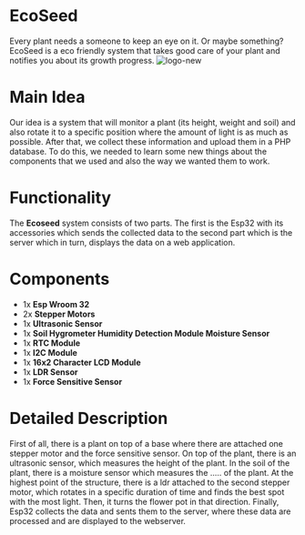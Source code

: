 # EcoSeed
Every plant needs a someone to keep an eye on it. Or maybe something? EcoSeed is a eco friendly system that takes good care of your plant and notifies you about its growth progress.
![logo-new](https://user-images.githubusercontent.com/71717457/172488299-8806ea04-cc92-4af0-a666-15fdc0f39026.png)

# Main Idea
Our idea is a system that will monitor a plant (its height, weight and soil) and also rotate it to a specific position where the amount of light is as much as possible. After that, we collect these information and upload them in a PHP database. To do this, we needed to learn some new things about the components that we used and also the way we wanted them to work.

# Functionality
The **Ecoseed** system consists of two parts. The first is the Esp32 with its accessories which sends the collected data to the second part which is the server which in turn, displays the data on a web application.

# Components
<ul>
    <li>1x <b>Esp Wroom 32</b></li>
    <li>2x <b>Stepper Motors</b></li>
    <li>1x <b>Ultrasonic Sensor</b></li>
    <li>1x <b>Soil Hygrometer Humidity Detection Module Moisture Sensor</b></li>
    <li>1x <b>RTC Module</b></li>
    <li>1x <b>I2C Module</b></li>
    <li>1x <b>16x2 Character LCD Module</b></li>
    <li>1x <b>LDR Sensor</b></li>
    <li>1x <b>Force Sensitive Sensor</b></li>
</ul>

# Detailed Description
First of all, there is a plant on top of a base where there are attached one stepper motor and the force sensitive sensor. On top of the plant, there is an ultrasonic sensor, which measures the height of the plant. In the soil of the plant, there is a moisture sensor which measures the ..... of the plant. At the highest point of the structure, there is a ldr attached to the second stepper motor, which rotates in a specific duration of time and finds the best spot with the most light. Then, it turns the flower pot in that direction. Finally, Esp32 collects the data and sents them to the server, where these data are processed and are displayed to the webserver.

